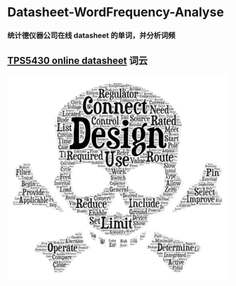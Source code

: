 # Datasheet-WordFrequency-Analyse
### 统计德仪器公司在线 datasheet 的单词，并分析词频
## [TPS5430 online datasheet](http://www.ti.com/product/TPS5430/datasheet) 词云
![](https://github.com/Oslomayor/Markdown-Imglib/blob/master/Imgs/%E8%AF%8D%E4%BA%91.PNG?raw=true)  
